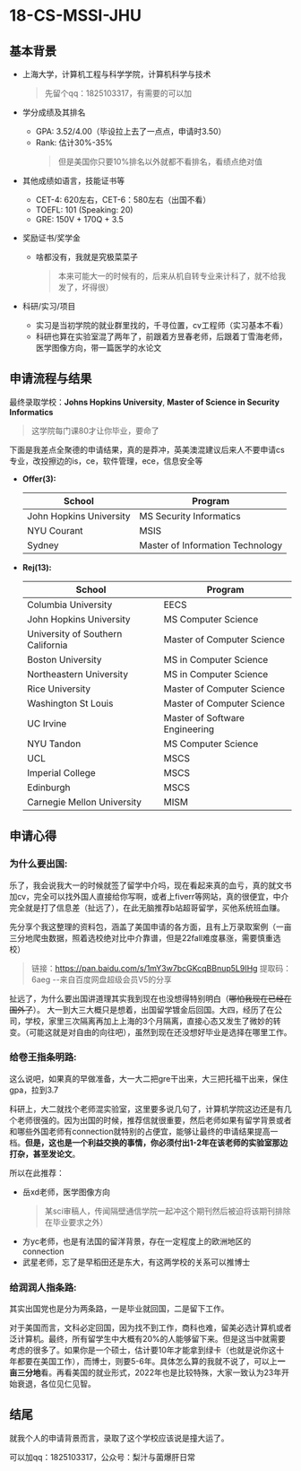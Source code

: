 # 18-CS-MSSI-JHU



## 基本背景 

- 上海大学，计算机工程与科学学院，计算机科学与技术
  > 先留个qq：1825103317，有需要的可以加

- 学分成绩及其排名
  - GPA: 3.52/4.00（毕设拉上去了一点点，申请时3.50）
  - Rank: 估计30%-35%
    > 但是美国你只要10%排名以外就都不看排名，看绩点绝对值

- 其他成绩如语言，技能证书等
  - CET-4: 620左右，CET-6：580左右（出国不看）
  - TOEFL: 101 (Speaking: 20)
  - GRE: 150V + 170Q + 3.5

- 奖励证书/奖学金
  - 啥都没有，我就是究极菜菜子
    > 本来可能大一的时候有的，后来从机自转专业来计科了，就不给我发了，坏得很）

- 科研/实习/项目
  - 实习是当初学院的就业群里找的，千寻位置，cv工程师（实习基本不看）
  - 科研也算在实验室混了两年了，前跟着方昱春老师，后跟着丁雪海老师，医学图像方向，带一篇医学的水论文

## 申请流程与结果

最终录取学校：**Johns Hopkins University**, **Master of Science in Security Informatics**
> 这学院每门课80才让你毕业，要命了

下面是我差点全聚德的申请结果，真的是莽冲，英美澳混建议后来人不要申请cs专业，改投擦边的is，ce，软件管理，ece，信息安全等
- **Offer(3):** 

  |School|Program|
  |------|-------|
  |John Hopkins University|MS Security Informatics|
  |NYU Courant|MSIS|
  |Sydney|Master of Information Technology|


- **Rej(13):** 

  |School|Program|
  |------|-------|
  |Columbia University|EECS|
  |John Hopkins University|MS Computer Science|
  |University of Southern California|Master of Computer Science|
  |Boston University|MS in Computer Science|
  |Northeastern University|MS in Computer Science|
  |Rice University|Master of Computer Science|
  |Washington St Louis|Master of Computer Science|
  |UC Irvine|Master of Software Engineering|
  |NYU Tandon|MS Computer Science|
  |UCL|MSCS|
  |Imperial College|MSCS|
  |Edinburgh|MSCS|
  |Carnegie Mellon University|MISM|


## 申请心得

### 为什么要出国:
乐了，我会说我大一的时候就签了留学中介吗，现在看起来真的血亏，真的就文书加cv，完全可以找外国人直接给你写啊，或者上fiverr等网站，真的很便宜，中介完全就是打了信息差（扯远了），在此无脑推荐b站超哥留学，买他系统班血赚。

先分享个我这整理的资料包，涵盖了美国申请的各方面，且有上万录取案例（一亩三分地爬虫数据，照着选校绝对比中介靠谱，但是22fall难度暴涨，需要慎重选校）

> 链接：https://pan.baidu.com/s/1mY3w7bcGKcqBBnup5L9IHg 
提取码：6aeg 
--来自百度网盘超级会员V5的分享

扯远了，为什么要出国讲道理其实我到现在也没想得特别明白（~~哪怕我现在已经在国外了~~）。
大一到大三大概只是想着，出国留学镀金后回国。大四，经历了在公司，学校，家里三次隔离再加上上海的3个月隔离，直接心态又发生了微妙的转变。（可能这就是对自由的向往吧），虽然到现在还没想好毕业是选择在哪里工作。

### 给卷王指条明路:
这么说吧，如果真的早做准备，大一大二把gre干出来，大三把托福干出来，保住gpa，拉到3.7

科研上，大二就找个老师混实验室，这里要多说几句了，计算机学院这边还是有几个老师很强的。因为出国的时候，推荐信就很重要，然后老师如果有留学背景或者和哪些外国老师有connection就特别的占便宜，能够让最终的申请结果提高一档。**但是，这也是一个利益交换的事情，你必须付出1-2年在该老师的实验室那边打杂，甚至发论文**。

所以在此推荐：
- 岳xd老师，医学图像方向
  > 某sci审稿人，传闻隔壁通信学院一起冲这个期刊然后被迫将该期刊排除在毕业要求之外）
- 方yc老师，也是有法国的留洋背景，存在一定程度上的欧洲地区的connection
- 武星老师，忘了是早稻田还是东大，有这两学校的关系可以推博士

### 给润润人指条路:
其实出国党也是分为两条路，一是毕业就回国，二是留下工作。

对于美国而言，文科必定回国，因为找不到工作，商科也难，留美必选计算机或者泛计算机。最终，所有留学生中大概有20%的人能够留下来。但是这当中就需要考虑的很多了。如果你是一个硕士，估计要10年才能拿到绿卡（也就是说你这十年都要在美国工作），而博士，则要5-6年。具体怎么算的我就不说了，可以上**一亩三分地**看。再看美国的就业形式，2022年也是比较特殊，大家一致认为23年开始衰退，各位见仁见智。


## 结尾
就我个人的申请背景而言，录取了这个学校应该说是撞大运了。

可以加qq：1825103317，公众号：梨汁与菌爆肝日常
